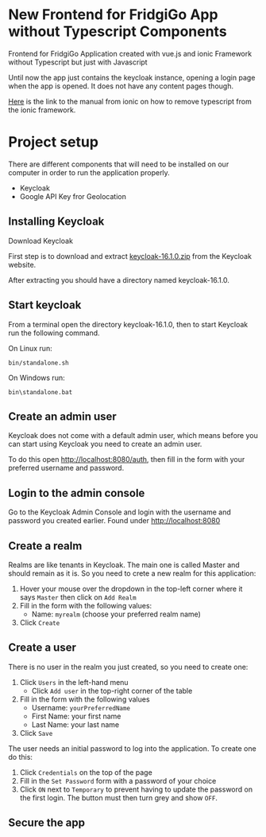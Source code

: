 # New Frontend for FridgiGo App without Typescript Components
Frontend for FridgiGo Application 
created with vue.js and ionic Framework without Typescript but just with Javascript

Until now the app just contains the keycloak instance, opening a login page when 
the app is opened. It does not have any content pages though.


[Here](https://ionicframework.com/docs/vue/quickstart#build-your-way-with-typescript-or-javascript) is the link to the 
manual from ionic on how to remove typescript from the ionic framework.

# Project setup

There are different components that will need to be installed on our computer in order
to run the application properly. 

+ Keycloak
+ Google API Key fror Geolocation 

## Installing Keycloak

Download Keycloak

First step is to download and extract
[keycloak-16.1.0.zip](https://github.com/keycloak/keycloak/releases/download/16.1.0/keycloak-16.1.0.zip)
from the Keycloak website.

After extracting you should have a directory named keycloak-16.1.0.

## Start keycloak

From a terminal open the directory keycloak-16.1.0, then to start Keycloak run the following command.

On Linux run:
```
bin/standalone.sh
```

On Windows run:
```
bin\standalone.bat
```

## Create an admin user

Keycloak does not come with a default admin user, which means before you can start using Keycloak you need to create an admin user.

To do this open <http://localhost:8080/auth>, then fill in the form with your preferred username and password.

## Login to the admin console
Go to the Keycloak Admin Console and login with the username and password you created earlier.
Found under <http://localhost:8080>

## Create a realm

Realms are like tenants in Keycloak. The main one is called Master and should remain as it is.
So you need to crete a new realm for this application:

1. Hover your mouse over the dropdown in the top-left corner where it says ```Master```
   then click on ```Add Realm```
2. Fill in the form with the following values:
    * Name: ```myrealm``` (choose your preferred realm name)
3. Click ```Create```


## Create a user

There is no user in the realm you just created, so you need to create one:
1. Click ```Users``` in the left-hand menu
    * Click ```Add user``` in the top-right corner of the table
2. Fill in the form with the following values
    * Username: ````yourPreferredName````
    * First Name: your first name
    * Last Name: your last name
3. Click ```Save```

The user needs an initial password to log into the application. To create one do this:

1. Click ```Credentials``` on the top of the page
2. Fill in the ```Set Password``` form with a password of your choice
3. Click ```ON``` next to ```Temporary``` to prevent having to update
   the password on the first login. The button must then turn grey and show ```OFF```.

## Secure the app